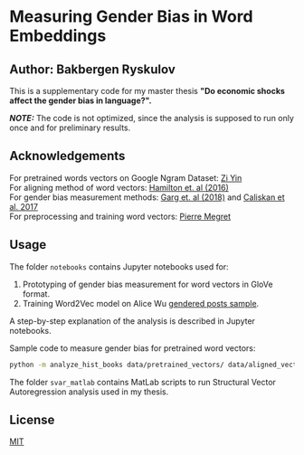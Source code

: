 # Measuring Gender Bias in Word Embeddings

## Author: Bakbergen Ryskulov

This is a supplementary code for my master thesis **"Do economic shocks affect the gender bias in language?".**

 **_NOTE:_**  The code is not optimized, since the analysis is supposed to run only once and for preliminary results.


## Acknowledgements

For pretrained words vectors on Google Ngram Dataset: [Zi Yin](https://github.com/ziyin-dl/ngram-word2vec) \
For aligning method of word vectors: [Hamilton et. al (2016)](https://github.com/williamleif/histwords) \
For gender bias measurement methods: [Garg et. al (2018)](https://github.com/nikhgarg/EmbeddingDynamicStereotypes) and [Caliskan et al. 2017](https://arxiv.org/abs/1608.07187) \
For preprocessing and training word vectors: [Pierre Megret](https://www.kaggle.com/code/pierremegret/gensim-word2vec-tutorial/notebook)


## Usage

The folder ```notebooks``` contains Jupyter notebooks used for: 
1. Prototyping of gender bias measurement for word vectors in GloVe format.
2. Training Word2Vec model on Alice Wu [gendered posts sample](https://www.aeaweb.org/articles?id=10.1257/pandp.20181101).

A step-by-step explanation of the analysis is described in Jupyter notebooks.

Sample code to measure gender bias for pretrained word vectors:

```bash
python -m analyze_hist_books data/pretrained_vectors/ data/aligned_vectors/ --start-year 1900 --year-inc 50 --end-year 1951
```

The folder ```svar_matlab``` contains MatLab scripts to run Structural Vector Autoregression analysis used in my thesis.

## License
[MIT](https://choosealicense.com/licenses/mit/)